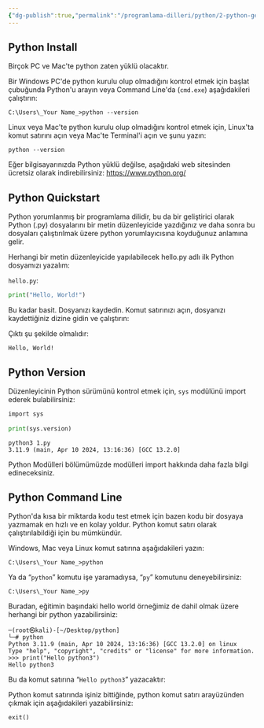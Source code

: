 ```yaml
---
{"dg-publish":true,"permalink":"/programlama-dilleri/python/2-python-getting-started/"}
---
```



## Python Install

Birçok PC ve Mac'te python zaten yüklü olacaktır.

Bir Windows PC'de python kurulu olup olmadığını kontrol etmek için başlat çubuğunda Python'u arayın veya Command Line'da (`cmd.exe`) aşağıdakileri çalıştırın:

```
C:\Users\_Your Name_>python --version
```

Linux veya Mac'te python kurulu olup olmadığını kontrol etmek için, Linux'ta komut satırını açın veya Mac'te Terminal'i açın ve şunu yazın:

```
python --version
```

Eğer bilgisayarınızda Python yüklü değilse, aşağıdaki web sitesinden ücretsiz olarak indirebilirsiniz: https://www.python.org/


## Python Quickstart
  
Python yorumlanmış bir programlama dilidir, bu da bir geliştirici olarak Python (.py) dosyalarını bir metin düzenleyicide yazdığınız ve daha sonra bu dosyaları çalıştırılmak üzere python yorumlayıcısına koyduğunuz anlamına gelir.

Herhangi bir metin düzenleyicide yapılabilecek hello.py adlı ilk Python dosyamızı yazalım:

`hello.py`:

```python
print("Hello, World!")
```

Bu kadar basit. Dosyanızı kaydedin. Komut satırınızı açın, dosyanızı kaydettiğiniz dizine gidin ve çalıştırın:

Çıktı şu şekilde olmalıdır:

```
Hello, World!
```

## Python Version

Düzenleyicinin Python sürümünü kontrol etmek için, `sys` modülünü import ederek bulabilirsiniz:

```python
import sys  
  
print(sys.version)
```

```output
python3 1.py
3.11.9 (main, Apr 10 2024, 13:16:36) [GCC 13.2.0]
```

Python Modülleri bölümümüzde modülleri import hakkında daha fazla bilgi edineceksiniz.

## Python Command Line

Python'da kısa bir miktarda kodu test etmek için bazen kodu bir dosyaya yazmamak en hızlı ve en kolay yoldur. Python komut satırı olarak çalıştırılabildiği için bu mümkündür.

Windows, Mac veya Linux komut satırına aşağıdakileri yazın:

```
C:\Users\_Your Name_>python
```

Ya da “`python`” komutu işe yaramadıysa, “`py`” komutunu deneyebilirsiniz:

```
C:\Users\_Your Name_>py
```

Buradan, eğitimin başındaki hello world örneğimiz de dahil olmak üzere herhangi bir python yazabilirsiniz:

```
─(root㉿kali)-[~/Desktop/python]
└─# python      
Python 3.11.9 (main, Apr 10 2024, 13:16:36) [GCC 13.2.0] on linux
Type "help", "copyright", "credits" or "license" for more information.
>>> print("Hello python3")
Hello python3
```

Bu da komut satırına “`Hello python3`” yazacaktır:

Python komut satırında işiniz bittiğinde, python komut satırı arayüzünden çıkmak için aşağıdakileri yazabilirsiniz:

```
exit()
```


